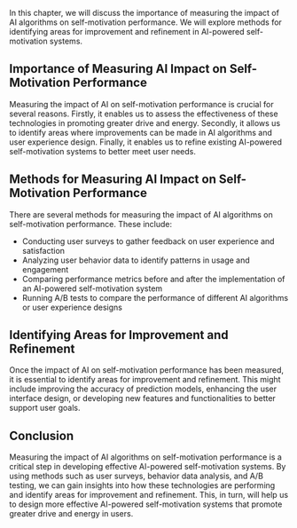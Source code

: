 

In this chapter, we will discuss the importance of measuring the impact of AI algorithms on self-motivation performance. We will explore methods for identifying areas for improvement and refinement in AI-powered self-motivation systems.

Importance of Measuring AI Impact on Self-Motivation Performance
----------------------------------------------------------------

Measuring the impact of AI on self-motivation performance is crucial for several reasons. Firstly, it enables us to assess the effectiveness of these technologies in promoting greater drive and energy. Secondly, it allows us to identify areas where improvements can be made in AI algorithms and user experience design. Finally, it enables us to refine existing AI-powered self-motivation systems to better meet user needs.

Methods for Measuring AI Impact on Self-Motivation Performance
--------------------------------------------------------------

There are several methods for measuring the impact of AI algorithms on self-motivation performance. These include:

* Conducting user surveys to gather feedback on user experience and satisfaction
* Analyzing user behavior data to identify patterns in usage and engagement
* Comparing performance metrics before and after the implementation of an AI-powered self-motivation system
* Running A/B tests to compare the performance of different AI algorithms or user experience designs

Identifying Areas for Improvement and Refinement
------------------------------------------------

Once the impact of AI on self-motivation performance has been measured, it is essential to identify areas for improvement and refinement. This might include improving the accuracy of prediction models, enhancing the user interface design, or developing new features and functionalities to better support user goals.

Conclusion
----------

Measuring the impact of AI algorithms on self-motivation performance is a critical step in developing effective AI-powered self-motivation systems. By using methods such as user surveys, behavior data analysis, and A/B testing, we can gain insights into how these technologies are performing and identify areas for improvement and refinement. This, in turn, will help us to design more effective AI-powered self-motivation systems that promote greater drive and energy in users.
